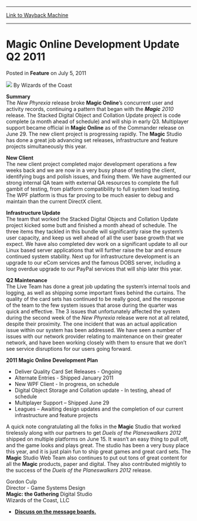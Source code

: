 
---
[Link to Wayback Machine](https://web.archive.org/web/20220522175821/https://magic.wizards.com/en/articles/archive/feature/magic-online-development-update-q2-2011-2011-07-05)

[_metadata_:wayback_url]:- "https://magic.wizards.com/en/articles/archive/feature/magic-online-development-update-q2-2011-2011-07-05"
[_metadata_:wayback_raw_url]:- "https://web.archive.org/web/20220522175821id_/https://magic.wizards.com/en/articles/archive/feature/magic-online-development-update-q2-2011-2011-07-05"
[_metadata_:wayback_capture_timestamp]:- "2022-05-22 17:58:21+00:00"
[_metadata_:publish_date]:- "2011-07-05"
[_metadata_:description]:- "Summary The New Phyrexia release broke Magic Online’s concurrent user and activity records, continuing a pattern that began with the Magic 2010 release. The Stacked Digital Object and Collation Update project is code complete (a month ahead of schedule) and will ship in early Q3. Multiplayer support became official in Magic Online as of the Commander release on June 29. The"
[_metadata_:generator]:- "Drupal 7 (http://drupal.org)"
---


Magic Online Development Update Q2 2011
=======================================



 Posted in **Feature**
 on July 5, 2011 






![](https://media.magic.wizards.com/styles/auth_small/public/images/person/wizards_author.jpg)
By Wizards of the Coast











**Summary**  
 The *New Phyrexia* release broke **Magic Online**’s concurrent user and activity records, continuing a pattern that began with the ***Magic** 2010* release. The Stacked Digital Object and Collation Update project is code complete (a month ahead of schedule) and will ship in early Q3. Multiplayer support became official in **Magic Online** as of the Commander release on June 29. The new client project is progressing rapidly. The **Magic** Studio has done a great job advancing set releases, infrastructure and feature projects simultaneously this year.

**New Client**  
 The new client project completed major development operations a few weeks back and we are now in a very busy phase of testing the client, identifying bugs and polish issues, and fixing them. We have augmented our strong internal QA team with external QA resources to complete the full gambit of testing, from platform compatibility to full system load testing. The WPF platform is thus far proving to be much easier to debug and maintain than the current DirectX client.

**Infrastructure Update**  
 The team that worked the Stacked Digital Objects and Collation Update project kicked some butt and finished a month ahead of schedule. The three items they tackled in this bundle will significantly raise the system’s user capacity, and keep us well ahead of all the user base growth that we expect. We have also completed dev work on a significant update to all our Linux based server applications that will further raise the bar and ensure continued system stability. Next up for infrastructure development is an upgrade to our eCom services and the famous DOBS server, including a long overdue upgrade to our PayPal services that will ship later this year.

**Q2 Maintenance**  
 The Live Team has done a great job updating the system’s internal tools and logging, as well as shipping some important fixes behind the curtains. The quality of the card sets has continued to be really good, and the response of the team to the few system issues that arose during the quarter was quick and effective. The 3 issues that unfortunately affected the system during the second week of the *New Phyrexia* release were not at all related, despite their proximity. The one incident that was an actual application issue within our system has been addressed. We have seen a number of issues with our network provider relating to maintenance on their greater network, and have been working closely with them to ensure that we don’t see service disruptions for our users going forward.

**2011 Magic Online Development Plan**  
* Deliver Quality Card Set Releases - Ongoing
* Alternate Entries - Shipped January 2011
* New WPF Client - In progress, on schedule
* Digital Object Storage and Collation update - In testing, ahead of schedule
* Multiplayer Support – Shipped June 29
* Leagues – Awaiting design updates and the completion of our current infrastructure and feature projects

A quick note congratulating all the folks in the **Magic** Studio that worked tirelessly along with our partners to get *Duels of the Planeswalkers 2012* shipped on multiple platforms on June 15. It wasn’t an easy thing to pull off, and the game looks and plays great. The studio has been a very busy place this year, and it is just plain fun to ship great games and great card sets. The **Magic** Studio Web Team also continues to put out tons of great content for all the **Magic** products, paper and digital. They also contributed mightily to the success of the *Duels of the Planeswalkers 2012* release.

Gordon Culp  
 Director - Game Systems Design  
**Magic: the Gathering** Digital Studio  
 Wizards of the Coast, LLC

- **[Discuss on the message boards.](http://community.wizards.com/go/thread/view/75846/27973321/Magic_Online_Q2_Update_Discussion)**






